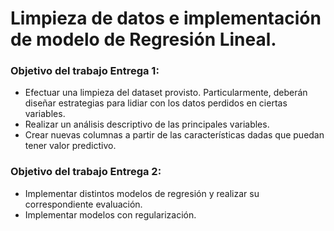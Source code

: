 # Limpieza de datos e implementación de modelo de Regresión Lineal.

### Objetivo del trabajo Entrega 1:

- Efectuar una limpieza del dataset provisto. Particularmente, deberán diseñar estrategias
  para lidiar con los datos perdidos en ciertas variables.
- Realizar un análisis descriptivo de las principales variables.
- Crear nuevas columnas a partir de las características dadas que puedan tener valor
  predictivo.

### Objetivo del trabajo Entrega 2:

- Implementar distintos modelos de regresión y realizar su correspondiente evaluación.
- Implementar modelos con regularización.
